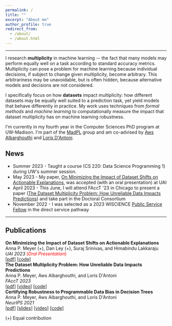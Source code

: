 ```yaml
---
permalink: /
title: ""
excerpt: "About me"
author_profile: true
redirect_from: 
  - /about/
  - /about.html
---
```


------
I research **multiplicity** in machine learning -- the fact that many models may perform equally well on a task according to standard accuracy metrics. Multiplicity can pose a problem for machine learning because individual decisions, if subject to change given multiplicity, become arbitrary. This arbitrariness may be unavoidable, but is often hidden, because alternative models and decisions are not considered.

I specifically focus on how **datasets** impact multiplicity: how different datasets may be equally well suited to a prediction task, yet yield models that behave differently in practice. My work uses techniques from *formal methods* and *machine learning* to computationally measure the impact that dataset multiplicity has on machine learning robustness. 

I'm currently in my fourth year in the Computer Sciences PhD program at UW-Madison. I'm part of the [MadPL](https://madpl.cs.wisc.edu/) group and am co-advised by [Aws Albarghouthi](http://pages.cs.wisc.edu/~aws/) and [Loris D'Antoni](https://pages.cs.wisc.edu/~loris/).

## News
* Summer 2023 - Taught a course (CS 220: Data Science Programming 1) during UW's summer session. 
* May 2023 - My paper, <a href="http://arxiv.org/abs/2306.06716">On Minimizing the Impact of Dataset Shifts on Actionable Explanations</a>, was accepted (with an oral presentation) at UAI
* April 2023 - This June, I will attend FAccT '23 in Chicago to present a paper (<a href="https://arxiv.org/abs/2304.10655">The Dataset Multiplicity Problem: How Unreliable Data Impacts Predictions</a>) and take part in the Doctoral Consortium 
* November 2022 - I was selected as a 2023 WISCIENCE [Public Service Fellow](https://wiscience.wisc.edu/service/public-service-fellows/) in the direct service pathway


-----
## Publications
**On Minimizing the Impact of Dataset Shifts on Actionable Explanations** <br/>
Anna P. Meyer (+), Dan Ley (+), Suraj Srinivas, and Himabindu Lakkaraju <br/>
*UAI 2023* <span style="color:red">(*Oral Presentation*)</span><br/>
[<a href="http://arxiv.org/abs/2306.06716">pdf</a>] [<a href="https://github.com/AI4LIFE-GROUP/robust-grads">code</a>]<br/>
**The Dataset Multiplicity Problem: How Unreliable Data Impacts Predictions** <br/>
Anna P. Meyer, Aws Albarghouthi, and Loris D'Antoni <br/>
*FAccT 2023*<br/>
[<a href="https://arxiv.org/abs/2304.10655">pdf</a>] [<a href="https://youtu.be/KxsdeJrvym0">video</a>] [<a href="https://github.com/annapmeyer/linear-bias-certification">code</a>] <br/> 
**Certifying Robustness to Programmable Data Bias in Decision Trees**  <br/>
Anna P. Meyer, Aws Albarghouthi, and Loris D'Antoni <br/>
*NeurIPS 2021*<br/>
[<a href="https://arxiv.org/abs/2110.04363">pdf</a>] [<a href="/files/dec_trees_slides.pdf">slides</a>] [<a href="https://youtu.be/kf5Geyr71T4">video</a>] [<a href="https://github.com/annapmeyer/antidote-P">code</a>] <br/>


(+) Equal contribution